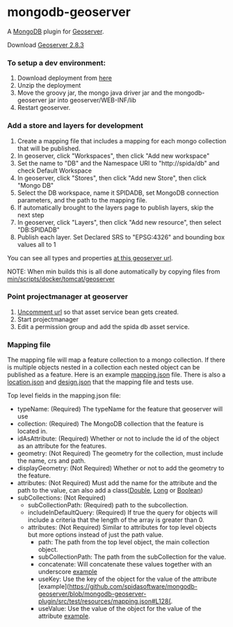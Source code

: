 # mongodb-geoserver
A [MongoDB](https://www.mongodb.com/) plugin for [Geoserver](http://geoserver.org/).

Download [Geoserver 2.8.3](http://geoserver.org/release/2.8.3/)

### To setup a dev environment:
1. Download deployment from [here](https://dev.spidasoftware.com/artifactory/exposed-repo/com/spidasoftware/mongodb-geoserver/)
2. Unzip the deployment
3. Move the groovy jar, the mongo java driver jar and the mongodb-geoserver jar into  geoserver/WEB-INF/lib
4. Restart geoserver.

### Add a store and layers for development
1. Create a mapping file that includes a mapping for each mongo collection that will be published.
2. In geoserver, click "Workspaces", then click "Add new workspace"
3. Set the name to "DB" and the Namespace URI to "http://spida/db" and check Default Workspace
4. In geoserver, click "Stores", then click "Add new Store", then click "Mongo DB"
5. Select the DB workspace, name it SPIDADB, set MongoDB connection parameters, and the path to the mapping file.
6. If automatically brought to the layers page to publish layers, skip the next step
7. In geoserver, click "Layers", then click "Add new resource", then select "DB:SPIDADB"
8. Publish each layer.  Set Declared SRS to "EPSG:4326" and bounding box values all to 1

You can see all types and properties [at this geoserver url](http://localhost:8080/geoserver/DB/wfs?service=wfs&version=1.1.0&request=DescribeFeatureType).

NOTE: When min builds this is all done automatically by copying files from [min/scripts/docker/tomcat/geoserver](https://github.com/spidasoftware/min/tree/master/scripts/docker/tomcat/geoserver)

### Point projectmanager at geoserver

1. [Uncomment url](https://github.com/spidasoftware/min/blob/master/projectmanager/deployments/dev/projectmanagerConfig.groovy#L77) 
so that asset service bean gets created.
2. Start projectmanager
3. Edit a permission group and add the spida db asset service.

### Mapping file
The mapping file will map a feature collection to a mongo collection.  If there is multiple objects nested in a collection each nested object can be published as a feature.  Here is an example [mapping.json](src/test/resources/mapping.json) file.  There is also a [location.json](src/test/resources/location.json) and [design.json](src/test/resources/design.json) that the mapping file and tests use.

Top level fields in the mapping.json file:
* typeName: (Required) The typeName for the feature that geoserver will use
* collection: (Required) The MongoDB collection that the feature is located in.
* idAsAttribute: (Required) Whether or not to include the id of the object as an attribute for the features.
* geometry: (Not Required) The geometry for the collection, must include the name, crs and path.
* displayGeometry: (Not Required) Whether or not to add the geometry to the feature.
* attributes: (Not Required) Must add the name for the attribute and the path to the value,  can also add a class([Double](https://github.com/spidasoftware/mongodb-geoserver/blob/mongodb-geoserver-plugin/src/test/resources/mapping.json#L692), [Long](https://github.com/spidasoftware/mongodb-geoserver/blob/mongodb-geoserver-plugin/src/test/resources/mapping.json#L32) or [Boolean](https://github.com/spidasoftware/mongodb-geoserver/blob/mongodb-geoserver-plugin/src/test/resources/mapping.json#L311))
* subCollections: (Not Required)
     + subCollectionPath: (Required) path to the subcollection.
     + includeInDefaultQuery: (Required) If true the query for objects will include a criteria that the length of the array is greater than 0.
     + attributes: (Not Required) Similar to attributes for top level objects but more options instead of just the path value.
         - path: The path from the top level object, the main collection object.
         - subCollectionPath: The path from the subCollection for the value.
         - concatenate: Will concatenate these values together with an underscore [example](https://github.com/spidasoftware/mongodb-geoserver/blob/mongodb-geoserver-plugin/src/test/resources/mapping.json#L128)
         - useKey: Use the key of the object for the value of the attribute [example](https://github.com/spidasoftware/mongodb-geoserver/blob/mongodb-geoserver-plugin/src/test/resources/mapping.json#L128(.
         - useValue: Use the value of the object for the value of the attribute [example](https://github.com/spidasoftware/mongodb-geoserver/blob/mongodb-geoserver-plugin/src/test/resources/mapping.json#L171).
